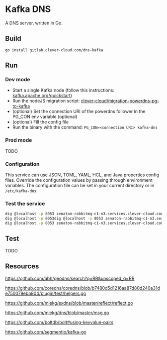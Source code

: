 # Kafka DNS

A DNS server, written in Go.

## Build

`go install gitlab.clever-cloud.com/dns-kafka`

## Run

### Dev mode

- Start a single Kafka node (follow this instructions: [kafka.apache.org/quickstart](https://kafka.apache.org/quickstart))
- Run the nodeJS migration script: [clever-cloud/migration-powerdns-pg-to-kafka](https://gitlab.corp.clever-cloud.com/clever-cloud/migration-powerdns-pg-to-kafka)
- (optional) Set the connection URI of the powerdns follower in the PG_CON env variable (optional)
- (optional) Fill the config file
- Run the binary with the command: `PG_CON=<connection URI> kafka-dns`

### Prod mode

TODO

### Configuration

This service can use JSON, TOML, YAML, HCL, and Java properties config files.
Override the configuration values by passing through environment variables.
The configuration file can be set in your current directory or in `/etc/kafka-dns`.

### Test the service

```bash
dig @localhost -p 8053 zenaton-rabbitmq-c1-n3.services.clever-cloud.com
dig @localhost -p 8053dig @localhost -p 8053 zenaton-rabbitmq-c1-n3.services.clever-cloud.com
dig @localhost -p 8053 zenaton-rabbitmq-c1-n3.services.clever-cloud.com	   
```

## Test

TODO

## Resources

https://github.com/abh/geodns/search?q=RR&unscoped_q=RR

https://github.com/coredns/coredns/blob/b7480d5d1216aa87d80d240a31de750079eba904/plugin/test/helpers.go

https://github.com/miekg/exdns/blob/master/reflect/reflect.go

https://github.com/miekg/dns/blob/master/msg.go

https://github.com/boltdb/bolt#using-keyvalue-pairs

https://github.com/segmentio/kafka-go